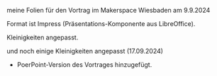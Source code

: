 meine Folien für den Vortrag im Makerspace Wiesbaden am 9.9.2024

Format ist Impress (Präsentations-Komponente aus LibreOffice).

Kleinigkeiten angepasst.

und noch einige Kleinigkeiten angepasst (17.09.2024)
 + PoerPoint-Version des Vortrages hinzugefügt.
